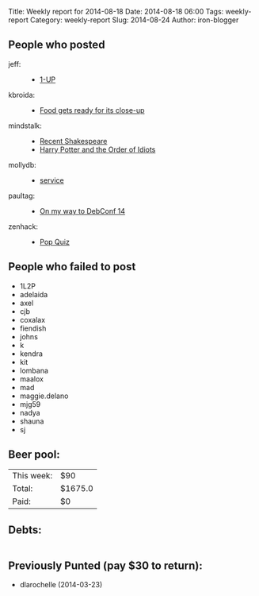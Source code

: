 Title: Weekly report for 2014-08-18
Date: 2014-08-18 06:00
Tags: weekly-report
Category: weekly-report
Slug: 2014-08-24
Author: iron-blogger


<h2>People who posted</h2>
<dl>
<dt><span class="user">jeff:</span></dt>
<dd>
  <ul>
   <li><a href="http://unterbahn.com/2014/08/1-up/">1-UP</a></li>
  </ul>
</dd>
<dt><span class="user">kbroida:</span></dt>
<dd>
  <ul>
   <li><a href="http://thefoodbeat.net/photographing-food/">Food gets ready for its close-up</a></li>
  </ul>
</dd>
<dt><span class="user">mindstalk:</span></dt>
<dd>
  <ul>
   <li><a href="http://mindstalk.livejournal.com/407805.html">Recent Shakespeare</a></li>
   <li><a href="http://mindstalk.livejournal.com/407422.html">Harry Potter and the Order of Idiots</a></li>
  </ul>
</dd>
<dt><span class="user">mollydb:</span></dt>
<dd>
  <ul>
   <li><a href="http://mmillions.wordpress.com/2014/08/24/service/">service</a></li>
  </ul>
</dd>
<dt><span class="user">paultag:</span></dt>
<dd>
  <ul>
   <li><a href="http://blog.pault.ag/post/95465376443">On my way to DebConf 14</a></li>
  </ul>
</dd>
<dt><span class="user">zenhack:</span></dt>
<dd>
  <ul>
   <li><a href="http://www.zenhack.net/2014/08/24/pop-quiz.html">Pop Quiz</a></li>
  </ul>
</dd>
</dl>

<h2>People who failed to post</h2>
<ul>
<li class="user">1L2P</li>
<li class="user">adelaida</li>
<li class="user">axel</li>
<li class="user">cjb</li>
<li class="user">coxalax</li>
<li class="user">fiendish</li>
<li class="user">johns</li>
<li class="user">k</li>
<li class="user">kendra</li>
<li class="user">kit</li>
<li class="user">lombana</li>
<li class="user">maalox</li>
<li class="user">mad</li>
<li class="user">maggie.delano</li>
<li class="user">mjg59</li>
<li class="user">nadya</li>
<li class="user">shauna</li>
<li class="user">sj</li>
</ul>



<h2>Beer pool:</h2>
<table>
  <tr> <td> This week: </td> <td> $90 </td> </tr>
  <tr> <td> Total: </td> <td> $1675.0 </td> </tr>
  <tr> <td> Paid: </td> <td> $0 </td> </tr>
</table>

<h2>Debts:</h2>

<table class="debts">
</table>

<h2>Previously Punted (pay $30 to return):</h2>
<ul>
<li>dlarochelle (2014-03-23)</li>
</ul>
